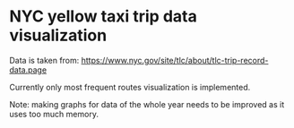 # NYC yellow taxi trip data visualization

Data is taken from: https://www.nyc.gov/site/tlc/about/tlc-trip-record-data.page

Currently only most frequent routes visualization is implemented.

Note: making graphs for data of the whole year needs to be improved as it uses too much memory.
